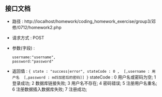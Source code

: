 
## 接口文档

- 路径      : http://localhost/homework/coding_homework_exercise/group3/邓修/0712/homework2.php

- 请求方式   : POST 

- 参数(字段) : 

      username:"username",
      password:"password" 

- 返回值     : 
      ```
            {
                  state : "success|error",
                  stateCode : 0 , 
                  [,username : 用户名  [,password : md5加密后的密码]]
            }
      ```
      stateCode : 0 用户名或密码为空;
                  1 登录成功;
                  2 数据库链接失败;
                  3 用户名不存在;
                  4 密码错误;
                  5 注册用户名重名;
                  6 注册数据插入数据库失败;
                  7 注册成功;
